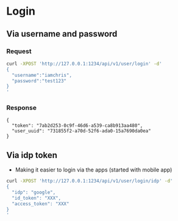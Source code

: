 # Login

## Via username and password

### Request

```sh
curl -XPOST 'http://127.0.0.1:1234/api/v1/user/login' -d'
{
  "username":"iamchris",
  "password":"test123"
}
'
```

### Response

```
{
  "token": "7ab2d253-0c9f-46d6-a539-ca8b913aa480",
  "user_uuid": "731855f2-a70d-52f6-ada0-15a7690da0ea"
}
```


## Via idp token
- Making it easier to login via the apps (started with mobile app)


```sh
curl -XPOST 'http://127.0.0.1:1234/api/v1/user/login/idp' -d'
{
  "idp": "google",
  "id_token": "XXX",
  "access_token": "XXX"
}
'
```
